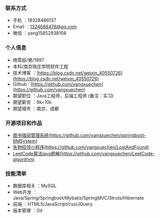 ### 联系方式  
* 手机 ：18328486137  
* Email ：1324688478@qq.com  
* 微信 ：yang15852938108 
### 个人信息  
* 杨雪臣/男/1997  
* 本科/南京晓庄学院软件工程  
* 技术博客 ：[https://blog.csdn.net/weixin_40550726](https://blog.csdn.net/weixin_40550726)  
* Github : [https://github.com/yangxuechen](https://github.com/yangxuechen)  
* 期望职位 ：Java工程师，后端工程师 (备注：实习)
* 期望薪资 ：6k~10k 
* 期望城市 ：南京，成都  
### 开源项目和作品  
* [图书借阅管理系统(https://github.com/yangxuechen/springboot-BMSystem)](https://github.com/yangxuechen/springboot-BMSystem)  
* [失物招领小程序(https://github.com/yangxuechen/LostAndFound)](https://github.com/yangxuechen/LostAndFound)  
* [LeetCode算法java题解(https://github.com/yangxuechen/LeetCode-algorithm)](https://github.com/yangxuechen/LeetCode-algorithm)  
### 技能清单  
* 数据库相关 ：MySQL 
* Web开发 ：Java/Spring/Springboot/Mybatis/SpringMVC/Struts/Hibernate  
* 前端 ：HTML5/JavaScript/css/JQuery 
* 版本管理 ：Git 




